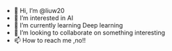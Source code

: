 - 👋 Hi, I’m @liuw20
- 👀 I’m interested in AI
- 🌱 I’m currently learning Deep learning
- 💞️ I’m looking to collaborate on something interesting
- 📫 How to reach me ,no!!

<!---
liuw20/liuw20 is a ✨ special ✨ repository because its `README.md` (this file) appears on your GitHub profile.
You can click the Preview link to take a look at your changes.
--->

